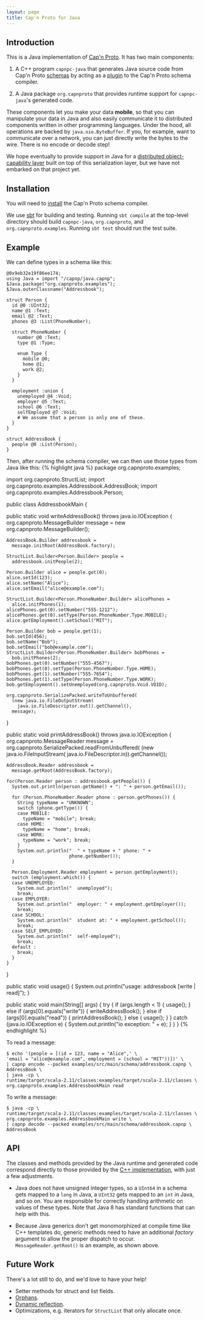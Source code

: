 ```yaml
---
layout: page
title: Cap'n Proto for Java
---
```


## Introduction

This is a Java implementation of [Cap'n Proto](http://capnproto.org).
It has two main components:

1. A C++ program `capnpc-java` that
generates Java source code from Cap'n Proto [schemas](https://kentonv.github.io/capnproto/language.html)
by acting as a
[plugin](https://kentonv.github.io/capnproto/otherlang.html#how_to_write_compiler_plugins)
to the Cap'n Proto schema compiler.

2. A Java package `org.capnproto` that provides runtime support for `capnpc-java`'s generated code.

These components let you make your data **mobile**,
so that you can manipulate your data in Java
and also easily communicate it
to distributed components written
in other programming languages.
Under the hood, all operations are
backed by `java.nio.ByteBuffer`.
If you, for example, want to communicate over a
network, you can just directly write the bytes to the wire.
There is no encode or decode step!

We hope eventually to provide support in Java for a
[distributed object-capability layer](https://kentonv.github.io/capnproto/rpc.html)
built on top of this serialization layer,
but we have not embarked on that project yet.


## Installation

You will need to [install](http://capnproto.org/install.html) the Cap'n Proto schema compiler.

We use [sbt](http://scala-sbt.org) for building and testing.
Running `sbt compile` at the top-level directory should build `capnpc-java`,
`org.capnproto`, and `org.capnproto.examples`.
Running `sbt test` should run the test suite.

## Example

We can define types in a schema like this:

```
@0x9eb32e19f86ee174;
using Java = import "/capnp/java.capnp";
$Java.package("org.capnproto.examples");
$Java.outerClassname("Addressbook");

struct Person {
  id @0 :UInt32;
  name @1 :Text;
  email @2 :Text;
  phones @3 :List(PhoneNumber);

  struct PhoneNumber {
    number @0 :Text;
    type @1 :Type;

    enum Type {
      mobile @0;
      home @1;
      work @2;
    }
  }

  employment :union {
    unemployed @4 :Void;
    employer @5 :Text;
    school @6 :Text;
    selfEmployed @7 :Void;
    # We assume that a person is only one of these.
  }
}

struct AddressBook {
  people @0 :List(Person);
}
```

Then, after running the schema compiler,
we can then use those types from Java like this:
{% highlight java %}
package org.capnproto.examples;

import org.capnproto.StructList;
import org.capnproto.examples.Addressbook.AddressBook;
import org.capnproto.examples.Addressbook.Person;

public class AddressbookMain {

  public static void writeAddressBook() throws java.io.IOException {
    org.capnproto.MessageBuilder message =
      new org.capnproto.MessageBuilder();

    AddressBook.Builder addressbook =
      message.initRoot(AddressBook.factory);

    StructList.Builder<Person.Builder> people =
      addressbook.initPeople(2);

    Person.Builder alice = people.get(0);
    alice.setId(123);
    alice.setName("Alice");
    alice.setEmail("alice@example.com");

    StructList.Builder<Person.PhoneNumber.Builder> alicePhones =
      alice.initPhones(1);
    alicePhones.get(0).setNumber("555-1212");
    alicePhones.get(0).setType(Person.PhoneNumber.Type.MOBILE);
    alice.getEmployment().setSchool("MIT");

    Person.Builder bob = people.get(1);
    bob.setId(456);
    bob.setName("Bob");
    bob.setEmail("bob@example.com");
    StructList.Builder<Person.PhoneNumber.Builder> bobPhones =
      bob.initPhones(2);
    bobPhones.get(0).setNumber("555-4567");
    bobPhones.get(0).setType(Person.PhoneNumber.Type.HOME);
    bobPhones.get(1).setNumber("555-7654");
    bobPhones.get(1).setType(Person.PhoneNumber.Type.WORK);
    bob.getEmployment().setUnemployed(org.capnproto.Void.VOID);

    org.capnproto.SerializePacked.writeToUnbuffered(
      (new java.io.FileOutputStream(
        java.io.FileDescriptor.out)).getChannel(),
      message);
  }

  public static void printAddressBook() throws java.io.IOException {
    org.capnproto.MessageReader message =
      org.capnproto.SerializePacked.readFromUnbuffered(
        (new java.io.FileInputStream(
          java.io.FileDescriptor.in)).getChannel());

    AddressBook.Reader addressbook =
      message.getRoot(AddressBook.factory);

    for(Person.Reader person : addressbook.getPeople()) {
      System.out.println(person.getName() + ": " + person.getEmail());

      for (Person.PhoneNumber.Reader phone : person.getPhones()) {
        String typeName = "UNKNOWN";
        switch (phone.getType()) {
        case MOBILE:
          typeName = "mobile"; break;
        case HOME:
          typeName = "home"; break;
        case WORK:
          typeName = "work"; break;
        }
        System.out.println("  " + typeName + " phone: " +
                           phone.getNumber());
      }

      Person.Employment.Reader employment = person.getEmployment();
      switch (employment.which()) {
      case UNEMPLOYED:
        System.out.println("  unemployed");
        break;
      case EMPLOYER:
        System.out.println("  employer: " + employment.getEmployer());
        break;
      case SCHOOL:
        System.out.println("  student at: " + employment.getSchool());
        break;
      case SELF_EMPLOYED:
        System.out.println("  self-employed");
        break;
      default :
        break;
      }
    }
  }

  public static void usage() {
    System.out.println("usage: addressbook [write | read]");
  }

  public static void main(String[] args) {
    try {
      if (args.length < 1) {
        usage();
      } else if (args[0].equals("write")) {
        writeAddressBook();
      } else if (args[0].equals("read")) {
        printAddressBook();
      } else {
        usage();
      }
    } catch (java.io.IOException e) {
      System.out.println("io exception: "  + e);
    }
  }
}
{% endhighlight %}


To read a message:

```
$ echo '(people = [(id = 123, name = "Alice",' \
'email = "alice@example.com", employment = (school = "MIT"))])' \
| capnp encode --packed examples/src/main/schema/addressbook.capnp \
AddressBook \
| java -cp \
runtime/target/scala-2.11/classes:examples/target/scala-2.11/classes \
org.capnproto.examples.AddressbookMain read
```

To write a message:

```
$ java -cp \
runtime/target/scala-2.11/classes:examples/target/scala-2.11/classes \
org.capnproto.examples.AddressbookMain write \
| capnp decode --packed examples/src/main/schema/addressbook.capnp \
AddressBook
```

## API

The classes and methods provided by the
Java runtime and generated code
correspond directly to those
provided by the
[C++ implementation](https://kentonv.github.io/capnproto/cxx.html),
with just a few adjustments.

- Java does not have unsigned integer types, so a `UInt64`
in a schema gets mapped to a `long` in Java, a `UInt32` gets
mapped to an `int` in Java, and so on.
You are responsible for correctly handling
arithmetic on values of these types. Note that Java 8 has
standard functions that can help with this.

- Because Java generics don't get monomorphized at compile time
like C++ templates do, generic methods
need to have an additional *factory* argument to
allow the proper dispatch to occur.
`MessageReader.getRoot()` is an example, as shown above.

## Future Work

There's a lot still to do, and we'd love to have your help!

- Setter methods for struct and list fields.
- [Orphans](https://kentonv.github.io/capnproto/cxx.html#orphans).
- [Dynamic reflection](https://kentonv.github.io/capnproto/cxx.html#dynamic_reflection).
- Optimizations, e.g. iterators for `StructList` that only allocate once.

